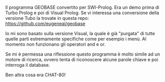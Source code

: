 Il programma GEOBASE convertito per SWI-Prolog.
Era un demo prima di Turbo Prolog e poi di Visual Prolog.
Se vi interessa una conversione della versione Tubo la trovate in questa repo:
https://github.com/eugeneai/geobase

Io mi sono basato sulla versione Visual, la quale è già "purgata" di tutte quelle parti
estremamente specifiche come per esempio i menù. Al momento non funzionano gli operatori
and e or.

Se mi è permessa una riflessione questo programma è molto simile ad un motore di
ricerca, ovvero tenta di riconoscere alcune parole chiave e poi interroga il database.

Ben altra cosa era CHAT-80!
